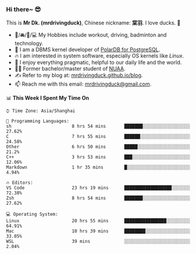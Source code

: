 ### Hi there~ 😎

This is **Mr Dk. (mrdrivingduck)**, Chinese nickname: **棠羽**. I love ducks. 🦆

- 💪/🚘/🏸/💻 My Hobbies include workout, driving, badminton and technology.
- 🍊 I am a DBMS kernel developer of [PolarDB for PostgreSQL](https://github.com/ApsaraDB/PolarDB-for-PostgreSQL).
- 🔥 I am interested in system software, especially OS kernels like *Linux*.
- 🔧 I enjoy everything pragmatic, helpful to our daily life and the world.
- 👨‍🎓 Former bachelor/master student of [NUAA](https://en.wikipedia.org/wiki/Nanjing_University_of_Aeronautics_and_Astronautics).
- ✍ Refer to my blog at: [mrdrivingduck.github.io/blog](https://www.mrdrivingduck.cn/blog/#/).
- 📫 Reach me with this email: [mrdrivingduck@gmail.com](mailto:mrdrivingduck@gmail.com).

<!--START_SECTION:waka-->
📊 **This Week I Spent My Time On** 

```text
⌚︎ Time Zone: Asia/Shanghai

💬 Programming Languages: 
sh                       8 hrs 54 mins       ███████░░░░░░░░░░░░░░░░░░   27.62% 
C                        7 hrs 55 mins       ██████░░░░░░░░░░░░░░░░░░░   24.58% 
Other                    6 hrs 50 mins       █████░░░░░░░░░░░░░░░░░░░░   21.2% 
C++                      3 hrs 53 mins       ███░░░░░░░░░░░░░░░░░░░░░░   12.06% 
Markdown                 1 hr 35 mins        █░░░░░░░░░░░░░░░░░░░░░░░░   4.94%

🔥 Editors: 
VS Code                  23 hrs 19 mins      ██████████████████░░░░░░░   72.38% 
Zsh                      8 hrs 54 mins       ███████░░░░░░░░░░░░░░░░░░   27.62%

💻 Operating System: 
Linux                    20 hrs 55 mins      ████████████████░░░░░░░░░   64.91% 
Mac                      10 hrs 39 mins      ████████░░░░░░░░░░░░░░░░░   33.05% 
WSL                      39 mins             ░░░░░░░░░░░░░░░░░░░░░░░░░   2.04%

```


<!--END_SECTION:waka-->

<!-- ![Mr Dk.'s GitHub Stats](https://github-readme-stats.vercel.app/api?username=mrdrivingduck&count_private&show_icons=true&theme=buefy) -->

<!-- ![Most Used Languages](https://github-readme-stats.vercel.app/api/top-langs/?username=mrdrivingduck&exclude_repo=mips32-CPU,snort-tcp-socket&theme=buefy&layout=compact&langs_count=10) -->


<!--
**mrdrivingduck/mrdrivingduck** is a ✨ _special_ ✨ repository because its `README.md` (this file) appears on your GitHub profile.

Here are some ideas to get you started:

- 🔭 I’m currently working on ...
- 🌱 I’m currently learning ...
- 👯 I’m looking to collaborate on ...
- 🤔 I’m looking for help with ...
- 💬 Ask me about ...
- 📫 How to reach me: ...
- 😄 Pronouns: ...
- ⚡ Fun fact: ...
-->

